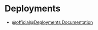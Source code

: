 # Deployments

- [@official@Deployments Documentation](https://kubernetes.io/docs/concepts/workloads/controllers/deployment/)